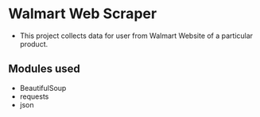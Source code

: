 # Walmart Web Scraper
- This project collects data for user from Walmart Website of a particular product. 

## Modules used
-   BeautifulSoup
-   requests
-   json


